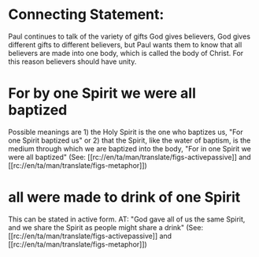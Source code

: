 # Connecting Statement:

Paul continues to talk of the variety of gifts God gives believers, God gives different gifts to different believers, but Paul wants them to know that all believers are made into one body, which is called the body of Christ. For this reason believers should have unity.

# For by one Spirit we were all baptized

Possible meanings are 1) the Holy Spirit is the one who baptizes us, "For one Spirit baptized us" or 2) that the Spirit, like the water of baptism, is the medium through which we are baptized into the body, "For in one Spirit we were all baptized" (See: [[rc://en/ta/man/translate/figs-activepassive]] and [[rc://en/ta/man/translate/figs-metaphor]])

# all were made to drink of one Spirit

This can be stated in active form. AT: "God gave all of us the same Spirit, and we share the Spirit as people might share a drink" (See: [[rc://en/ta/man/translate/figs-activepassive]] and [[rc://en/ta/man/translate/figs-metaphor]])
